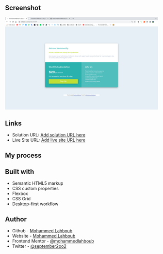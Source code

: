 ## Screenshot

![](./screenshot.jpg)


## Links

- Solution URL: [Add solution URL here](https://your-solution-url.com)
- Live Site URL: [Add live site URL here](https://your-live-site-url.com)

## My process

## Built with

- Semantic HTML5 markup
- CSS custom properties
- Flexbox
- CSS Grid
- Desktop-first workflow



## Author
- Github - [Mohammed Lahboub](https://github.com/mohammedlahboub)
- Website - [Mohammed Lahboub](https://www.mohammedlahboub.ml)
- Frontend Mentor - [@mohammedlahboub](https://www.frontendmentor.io/profile/mohammedlahboub)
- Twitter - [@september2oo2](https://www.twitter.com/september2oo2)
